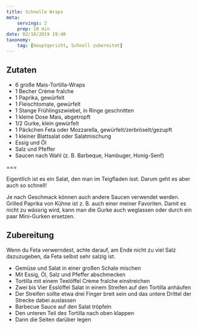 ```yaml
---
title: Schnelle Wraps
meta:
    servings: 2
    prep: 10 min
date: 02/18/2019 19:40
taxonomy:
    tag: [Hauptgericht, Schnell zubereitet]
---
```

## Zutaten

* 6 große Mais-Tortilla-Wraps
* 1 Becher Crème fraîche
* 1 Paprika, gewürfelt
* 1 Fleischtomate, gewürfelt
* 1 Stange Frühlingszwiebel, in Ringe geschnitten
* 1 kleine Dose Mais, abgetropft
* 1/2 Gurke, klein gewürfelt
* 1 Päckchen Feta oder Mozzarella, gewürfelt/zerbröselt/gezupft
* 1 kleiner Blattsalat oder Salatmischung
* Essig und Öl
* Salz und Pfeffer
* Saucen nach Wahl (z. B. Barbeque, Hambuger, Honig-Senf)

===

Eigentlich ist es ein Salat, den man im Teigfladen isst. Darum geht es aber auch so schnell!

Je nach Geschmack können auch andere Saucen verwendet werden. Grilled Paprika von Kühne ist z. B. auch einer meiner Favoriten. Damit es nicht zu wässrig wird, kann man die Gurke auch weglassen oder durch ein paar Mini-Gurken ersetzen.


## Zubereitung

Wenn du Feta verwerndest, achte darauf, am Ende nicht zu viel Salz dazuzugeben, da Feta selbst sehr salzig ist.

* Gemüse und Salat in einer großen Schale mischen
* Mit Essig, Öl, Salz und Pfeffer abschmecken
* Tortilla mit einem Teelöffel Crème fraîche einstreichen
* Zwei bis Vier Esslöffel Salat in einem Streifen auf den Tortilla anhäufen
* Der Streifen sollte etwa drei Finger breit sein und das untere Drittel der Strecke dabei auslassen
* Barbecue Sauce auf den Salat tröpfeln
* Den unteren Teil des Tortilla nach oben klappen
* Dann die Seiten darüber legen